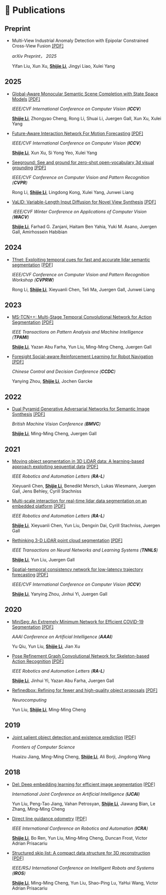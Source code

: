 <span id="publications"></span>

# 📝 Publications

## Preprint
- Multi-View Industrial Anomaly Detection with Epipolar Constrained Cross-View Fusion [[PDF]](https://arxiv.org/pdf/2503.11088)  

  *arXiv Preprint， 2025*
  
  Yifan Liu, Xun Xu, **<u>Shijie Li</u>**, Jingyi Liao, Xulei Yang

## 2025
- [Global-Aware Monocular Semantic Scene Completion with State Space Models](https://arxiv.org/pdf/2503.06569) [[PDF]](https://arxiv.org/pdf/2503.06569)

  *IEEE/CVF International Conference on Computer Vision (**ICCV**)*
  
  **<u>Shijie Li</u>**, Zhongyao Cheng, Rong Li, Shuai Li, Juergen Gall, Xun Xu, Xulei Yang

- [Future-Aware Interaction Network For Motion Forecasting](https://arxiv.org/pdf/2503.06565) [[PDF]](https://arxiv.org/pdf/2503.06565) 

  *IEEE/CVF International Conference on Computer Vision (**ICCV**)*
  
  **<u>Shijie Li</u>**, Xun Xu, Si Yong Yeo, Xulei Yang

- [Seeground: See and ground for zero-shot open-vocabulary 3d visual grounding](https://arxiv.org/pdf/2412.04383) [[PDF]](https://arxiv.org/pdf/2412.04383)  

  *IEEE/CVF Conference on Computer Vision and Pattern Recognition (**CVPR**)*
  
  Rong Li, **<u>Shijie Li</u>**, Lingdong Kong, Xulei Yang, Junwei Liang

- [VaLID: Variable-Length Input Diffusion for Novel View Synthesis](https://arxiv.org/pdf/2312.08892) [[PDF]](https://arxiv.org/pdf/2312.08892)  

  ️ *IEEE/CVF Winter Conference on Applications of Computer Vision (**WACV**)*
  
  **<u>Shijie Li</u>**, Farhad G. Zanjani, Haitam Ben Yahia, Yuki M. Asano, Juergen Gall, Amirhossein Habibian

## 2024


- [Tfnet: Exploiting temporal cues for fast and accurate lidar semantic segmentation](https://arxiv.org/pdf/2309.07849) [[PDF]](https://arxiv.org/pdf/2309.07849)  

   *IEEE/CVF Conference on Computer Vision and Pattern Recognition Workshop (**CVPRW**)*
  
  Rong Li, **<u>Shijie Li</u>**, Xieyuanli Chen, Teli Ma, Juergen Gall, Junwei Liang

## 2023


- [MS-TCN++: Multi-Stage Temporal Convolutional Network for Action Segmentation](https://arxiv.org/pdf/2006.09220) [[PDF]](https://arxiv.org/pdf/2006.09220) 

   *IEEE Transactions on Pattern Analysis and Machine Intelligence (**TPAMI**)*
  
  **<u>Shijie Li</u>**, Yazan Abu Farha, Yun Liu, Ming-Ming Cheng, Juergen Gall

- [Foresight Social-aware Reinforcement Learning for Robot Navigation](https://arxiv.org/pdf/2105.13409) [[PDF]](https://arxiv.org/pdf/2105.13409)  

   *Chinese Control and Decision Conference (**CCDC**)*
  
  Yanying Zhou, **<u>Shijie Li</u>**, Jochen Garcke

## 2022
- [Dual Pyramid Generative Adversarial Networks for Semantic Image Synthesis](https://arxiv.org/pdf/2210.04085) [[PDF]](https://arxiv.org/pdf/2210.04085)  

   *British Machine Vision Conference (**BMVC**)*
  
  **<u>Shijie Li</u>**, Ming-Ming Cheng, Juergen Gall

## 2021
- [Moving object segmentation in 3D LiDAR data: A learning-based approach exploiting sequential data](https://arxiv.org/pdf/2105.08971) [[PDF]](https://arxiv.org/pdf/2105.08971)  

   *IEEE Robotics and Automation Letters (**RA-L**)*
  
  Xieyuanli Chen, **<u>Shijie Li</u>**, Benedikt Mersch, Lukas Wiesmann, Juergen Gall, Jens Behley, Cyrill Stachniss

- [Multi-scale interaction for real-time lidar data segmentation on an embedded platform](https://arxiv.org/pdf/2008.09162) [[PDF]](https://arxiv.org/pdf/2008.09162)  

   *IEEE Robotics and Automation Letters (**RA-L**)*
  
  **<u>Shijie Li</u>**, Xieyuanli Chen, Yun Liu, Dengxin Dai, Cyrill Stachniss, Juergen Gall

- [Rethinking 3-D LiDAR point cloud segmentation](https://arxiv.org/pdf/2008.03928) [[PDF]](https://arxiv.org/pdf/2008.03928)  

   *IEEE Transactions on Neural Networks and Learning Systems (**TNNLS**)*
  
  **<u>Shijie Li</u>**, Yun Liu, Juergen Gall

- [Spatial-temporal consistency network for low-latency trajectory forecasting](https://openaccess.thecvf.com/content/ICCV2021/papers/Li_Spatial-Temporal_Consistency_Network_for_Low-Latency_Trajectory_Forecasting_ICCV_2021_paper.pdf) [[PDF]](https://openaccess.thecvf.com/content/ICCV2021/papers/Li_Spatial-Temporal_Consistency_Network_for_Low-Latency_Trajectory_Forecasting_ICCV_2021_paper.pdf)  

   *IEEE/CVF International Conference on Computer Vision (**ICCV**)*
  
  **<u>Shijie Li</u>**, Yanying Zhou, Jinhui Yi, Juergen Gall

## 2020
- [MiniSeg: An Extremely Minimum Network for Efficient COVID-19 Segmentation](https://arxiv.org/pdf/2004.09750) [[PDF]](https://arxiv.org/pdf/2004.09750)  

   *AAAI Conference on Artificial Intelligence (**AAAI**)*
  
  Yu Qiu, Yun Liu, **<u>Shijie Li</u>**, Jian Xu

- [Pose Refinement Graph Convolutional Network for Skeleton-based Action Recognition](https://arxiv.org/pdf/2010.07367) [[PDF]](https://arxiv.org/pdf/2010.07367)  

   *IEEE Robotics and Automation Letters (**RA-L**)*
  
  **<u>Shijie Li</u>**, Jinhui Yi, Yazan Abu Farha, Juergen Gall

- [Refinedbox: Refining for fewer and high-quality object proposals](https://www.sciencedirect.com/science/article/abs/pii/S0925231220305816) [[PDF]](https://mftp.mmcheng.net/Papers/20NeucomRefinedBoxes.pdf)  

   *Neurocomputing*
  
  Yun Liu, **<u>Shijie Li</u>**, Ming-Ming Cheng

## 2019
- [Joint salient object detection and existence prediction](https://mftp.mmcheng.net/Papers/JointSalExist.pdf) [[PDF]](https://mftp.mmcheng.net/Papers/JointSalExist.pdf)  

   *Frontiers of Computer Science*
  
  Huaizu Jiang, Ming-Ming Cheng, **<u>Shijie Li</u>**, Ali Borji, Jingdong Wang

## 2018
- [Del: Deep embedding learning for efficient image segmentation](https://www.ijcai.org/proceedings/2018/0120.pdf) [[PDF]](https://www.ijcai.org/proceedings/2018/0120.pdf)  

   *International Joint Conference on Artificial Intelligence (**IJCAI**)*
  
  Yun Liu, Peng-Tao Jiang, Vahan Petrosyan, **<u>Shijie Li</u>**, Jiawang Bian, Le Zhang, Ming-Ming Cheng

- [Direct line guidance odometry](https://www.robots.ox.ac.uk/~lav/Papers/li_etal_icra2018/li_etal_icra2018.pdf) [[PDF]](https://www.robots.ox.ac.uk/~lav/Papers/li_etal_icra2018/li_etal_icra2018.pdf)  

   *IEEE International Conference on Robotics and Automation (**ICRA**)*
  
  **<u>Shijie Li</u>**, Bo Ren, Yun Liu, Ming-Ming Cheng, Duncan Frost, Victor Adrian Prisacariu

- [Structured skip list: A compact data structure for 3D reconstruction](https://ora.ox.ac.uk/objects/uuid:75d46621-7ccd-486b-808a-1b772a39b164/files/m6e5ebcdc74b5c966cf2d4c94bcc179f0) [[PDF]](https://ora.ox.ac.uk/objects/uuid:75d46621-7ccd-486b-808a-1b772a39b164/files/m6e5ebcdc74b5c966cf2d4c94bcc179f0)  

   *IEEE/RSJ International Conference on Intelligent Robots and Systems (**IROS**)*
  
  **<u>Shijie Li</u>**, Ming-Ming Cheng, Yun Liu, Shao-Ping Lu, YaHui Wang, Victor Adrian Prisacariu
